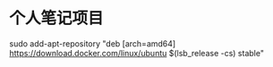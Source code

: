 # 个人笔记项目

sudo add-apt-repository  "deb [arch=amd64] https://download.docker.com/linux/ubuntu  $(lsb_release -cs)  stable"

